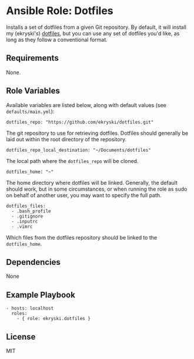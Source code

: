 # Ansible Role: Dotfiles

Installs a set of dotfiles from a given Git repository. By default, it will install my (ekryski's) [dotfiles](https://github.com/ekryski/dotfiles), but you can use any set of dotfiles you'd like, as long as they follow a conventional format.

## Requirements

None.

## Role Variables

Available variables are listed below, along with default values (see `defaults/main.yml`):

    dotfiles_repo: "https://github.com/ekryski/dotfiles.git"

The git repository to use for retrieving dotfiles. Dotfiles should generally be laid out within the root directory of the repository.

    dotfiles_repo_local_destination: "~/Documents/dotfiles"

The local path where the `dotfiles_repo` will be cloned.

    dotfiles_home: "~"

The home directory where dotfiles will be linked. Generally, the default should work, but in some circumstances, or when running the role as sudo on behalf of another user, you may want to specify the full path.

    dotfiles_files:
      - .bash_profile
      - .gitignore
      - .inputrc
      - .vimrc

Which files from the dotfiles repository should be linked to the `dotfiles_home`.

## Dependencies

None

## Example Playbook

    - hosts: localhost
      roles:
        - { role: ekryski.dotfiles }

## License

MIT
